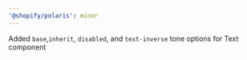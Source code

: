 ```yaml
---
'@shopify/polaris': minor
---
```


Added `base`,`inherit`, `disabled`, and `text-inverse` tone options for Text component
